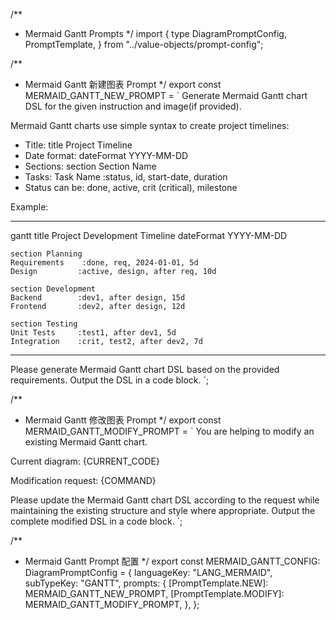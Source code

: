/**
 * Mermaid Gantt Prompts
 */
import {
	type DiagramPromptConfig,
	PromptTemplate,
} from "../value-objects/prompt-config";

/**
 * Mermaid Gantt 新建图表 Prompt
 */
export const MERMAID_GANTT_NEW_PROMPT = `
Generate Mermaid Gantt chart DSL for the given instruction and image(if provided).

Mermaid Gantt charts use simple syntax to create project timelines:
- Title: title Project Timeline
- Date format: dateFormat YYYY-MM-DD
- Sections: section Section Name
- Tasks: Task Name :status, id, start-date, duration
- Status can be: done, active, crit (critical), milestone

Example:

----------------------------------
gantt
    title Project Development Timeline
    dateFormat YYYY-MM-DD
    
    section Planning
    Requirements    :done, req, 2024-01-01, 5d
    Design         :active, design, after req, 10d
    
    section Development
    Backend        :dev1, after design, 15d
    Frontend       :dev2, after design, 12d
    
    section Testing
    Unit Tests     :test1, after dev1, 5d
    Integration    :crit, test2, after dev2, 7d
----------------------------------

Please generate Mermaid Gantt chart DSL based on the provided requirements.
Output the DSL in a code block.
`;

/**
 * Mermaid Gantt 修改图表 Prompt
 */
export const MERMAID_GANTT_MODIFY_PROMPT = `
You are helping to modify an existing Mermaid Gantt chart.

Current diagram:
{CURRENT_CODE}

Modification request:
{COMMAND}

Please update the Mermaid Gantt chart DSL according to the request while maintaining the existing structure and style where appropriate.
Output the complete modified DSL in a code block.
`;

/**
 * Mermaid Gantt Prompt 配置
 */
export const MERMAID_GANTT_CONFIG: DiagramPromptConfig = {
	languageKey: "LANG_MERMAID",
	subTypeKey: "GANTT",
	prompts: {
		[PromptTemplate.NEW]: MERMAID_GANTT_NEW_PROMPT,
		[PromptTemplate.MODIFY]: MERMAID_GANTT_MODIFY_PROMPT,
	},
};
